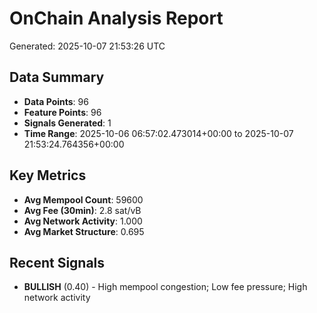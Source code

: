 # OnChain Analysis Report
Generated: 2025-10-07 21:53:26 UTC

## Data Summary
- **Data Points**: 96
- **Feature Points**: 96
- **Signals Generated**: 1
- **Time Range**: 2025-10-06 06:57:02.473014+00:00 to 2025-10-07 21:53:24.764356+00:00

## Key Metrics
- **Avg Mempool Count**: 59600
- **Avg Fee (30min)**: 2.8 sat/vB
- **Avg Network Activity**: 1.000
- **Avg Market Structure**: 0.695

## Recent Signals
- **BULLISH** (0.40) - High mempool congestion; Low fee pressure; High network activity
